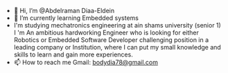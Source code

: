 - 👋 Hi, I’m @Abdelraman Diaa-Eldein
- 🌱 I’m currently learning Embedded systems
- I'm studying mechatronics engineering
     at ain shams university (senior 1)
  I 'm An ambitious hardworking Engineer who is looking for either Robotics or Embedded Software Developer challenging position in a leading company or Institution, where I can put my small knowledge and skills to learn and gain more experiences.
- 📫 How to reach me Gmail: bodydia78@gmail.com

<!---
Abdelraman24/Abdelraman24 is a ✨ special ✨ repository because its `README.md` (this file) appears on your GitHub profile.
You can click the Preview link to take a look at your changes.
--->
